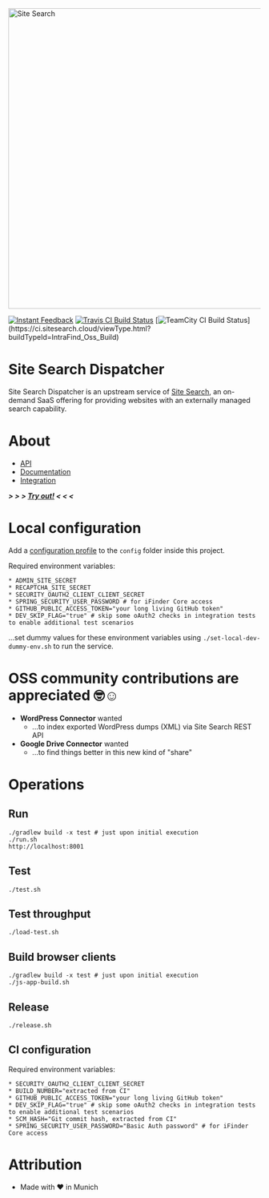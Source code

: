 <img src="https://api.sitesearch.cloud/theme/logo.png" alt="Site Search" width="600" style="max-width:100%;">

[![Instant Feedback](https://badges.gitter.im/gitterHQ/gitter.svg)](https://gitter.im/sitesearch/Lobby)
[![Travis CI Build Status](https://travis-ci.org/intrafind/if-sitesearch.svg)](https://travis-ci.org/intrafind/if-sitesearch)
[![TeamCity CI Build Status](https://ci.sitesearch.cloud/app/rest/builds/buildType(id:IntraFind_Oss_Build)/statusIcon)](https://ci.sitesearch.cloud/viewType.html?buildTypeId=IntraFind_Oss_Build)


Site Search Dispatcher
=
Site Search Dispatcher is an upstream service of [Site Search](https://api.sitesearch.cloud), 
an on-demand SaaS offering for providing websites with an externally managed search capability. 

# About

* [API](https://api.sitesearch.cloud/swagger-ui.html)
* [Documentation](https://github.com/intrafind/if-sitesearch/blob/master/docs/faq.md)
* [Integration](https://github.com/intrafind/if-sitesearch/blob/master/docs/Site%20Search%20Product%20Overview.pdf)
    
***> > > [Try out!](https://sitesearch.cloud/getting-started) < < <***    
    
# Local configuration

Add a [configuration profile](https://docs.spring.io/spring-boot/docs/current/reference/html/boot-features-external-config.html#boot-features-external-config-profile-specific-properties) 
to the `config` folder inside this project.

Required environment variables:

    * ADMIN_SITE_SECRET
    * RECAPTCHA_SITE_SECRET
    * SECURITY_OAUTH2_CLIENT_CLIENT_SECRET
    * SPRING_SECURITY_USER_PASSWORD # for iFinder Core access 
    * GITHUB_PUBLIC_ACCESS_TOKEN="your long living GitHub token"
    * DEV_SKIP_FLAG="true" # skip some oAuth2 checks in integration tests to enable additional test scenarios   

...set dummy values for these environment variables using `./set-local-dev-dummy-env.sh` to run the service.

# OSS community contributions are appreciated 🤓☺️ 

* **WordPress Connector** wanted
    * ...to index exported WordPress dumps (XML) via Site Search REST API  
* **Google Drive Connector** wanted
    * ...to find things better in this new kind of "share"

# Operations

## Run 
    ./gradlew build -x test # just upon initial execution 
    ./run.sh
    http://localhost:8001
    
## Test
    ./test.sh

## Test throughput
    ./load-test.sh

## Build browser clients
    ./gradlew build -x test # just upon initial execution
    ./js-app-build.sh

## Release
    ./release.sh
    
## CI configuration
Required environment variables:

    * SECURITY_OAUTH2_CLIENT_CLIENT_SECRET
    * BUILD_NUMBER="extracted from CI"
    * GITHUB_PUBLIC_ACCESS_TOKEN="your long living GitHub token"
    * DEV_SKIP_FLAG="true" # skip some oAuth2 checks in integration tests to enable additional test scenarios
    * SCM_HASH="Git commit hash, extracted from CI"
    * SPRING_SECURITY_USER_PASSWORD="Basic Auth password" # for iFinder Core access   
    
# Attribution
* Made with ♥ in Munich
